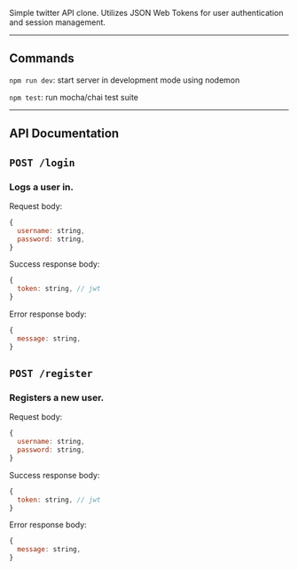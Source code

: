Simple twitter API clone. Utilizes JSON Web Tokens for user authentication and session management.

---

## Commands

`npm run dev`: start server in development mode using nodemon

`npm test`: run mocha/chai test suite

---

## API Documentation

## `POST /login`

### Logs a user in.

Request body:

```js
{
  username: string,
  password: string,
}
```

Success response body:

```js
{
  token: string, // jwt
}
```

Error response body:

```js
{
  message: string,
}
```

## `POST /register`

### Registers a new user.

Request body:

```js
{
  username: string,
  password: string,
}
```

Success response body:

```js
{
  token: string, // jwt
}
```

Error response body:

```js
{
  message: string,
}
```
